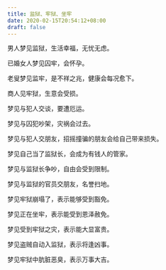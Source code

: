 ```yaml
---
title: 监狱、牢狱、坐牢
date: 2020-02-15T20:54:12+08:00
draft: false
---
```


男人梦见监狱，生活幸福，无忧无虑。

已婚女人梦见囚牢，会怀孕。

老叟梦见监牢，是不祥之兆，健康会每况愈下。

商人见牢狱，生意会受损。

梦见与犯人交谈，要遭厄运。

梦见与囚犯吵架，灾祸会过去。

梦见与犯人交朋友，招摇撞骗的朋友会给自己带来损失。

梦见自己当了监狱长，会成为有钱人的管家。

梦见与监狱长争吵，自由会受到限制。

梦见与监狱的官员交朋友，名誉扫地。

梦见牢狱崩塌了，表示能够受到豁免。

梦见正在坐牢，表示能受到恩泽赦免。

梦见受到牢狱之灾，表示能大显富贵。

梦见盗贼自动入监狱，表示将逢凶事。

梦见牢狱中肮脏恶臭，表示万事大吉。
